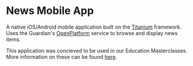 # News Mobile App

A native iOS/Android mobile application built on the [Titanium](http://www.appcelerator.com/platform/titanium-platform/) framework. Uses the Guardian's [OpenPlatform](http://www.guardian.co.uk/open-platform) service to browse and display news items.

This application was concieved to be used in our Education Masterclasses. More information on these can be found [here](http://www.boxuk.com/news/masterclasses-for-education-offer-learners-development-experience/).

